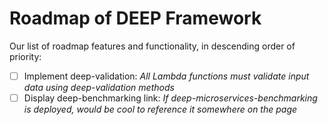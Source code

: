 Roadmap of DEEP Framework
=========================

Our list of roadmap features and functionality, in descending order of priority:

- [ ] Implement deep-validation: *All Lambda functions must validate input data using deep-validation methods*
- [ ] Display deep-benchmarking link: *If deep-microservices-benchmarking is deployed, would be cool to reference it somewhere on the page*

